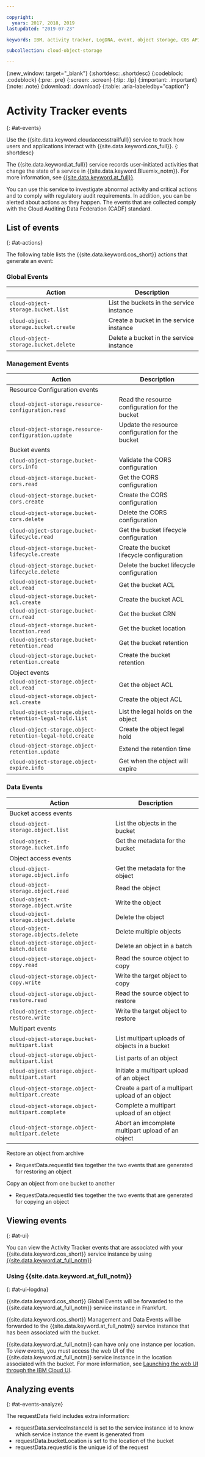 ```yaml
---

copyright:
  years: 2017, 2018, 2019
lastupdated: "2019-07-23"

keywords: IBM, activity tracker, LogDNA, event, object storage, COS API calls, monitor COS events

subcollection: cloud-object-storage

---
```

{:new_window: target="_blank"}
{:shortdesc: .shortdesc}
{:codeblock: .codeblock}
{:pre: .pre}
{:screen: .screen}
{:tip: .tip}
{:important: .important}
{:note: .note}
{:download: .download} 
{:table: .aria-labeledby="caption"}


# Activity Tracker events
{: #at-events}

Use the {{site.data.keyword.cloudaccesstrailfull}} service to track how users and applications interact with {{site.data.keyword.cos_full}}.
{: shortdesc}

The {{site.data.keyword.at_full}} service records user-initiated activities that change the state of a service in {{site.data.keyword.Bluemix_notm}}. 
For more information, see [{{site.data.keyword.at_full}}](/docs/services/Activity-Tracker-with-LogDNA?topic=logdnaat-getting-started#getting-started).  

You can use this service to investigate abnormal activity and critical actions and to comply with regulatory audit requirements.  In addition, you can be alerted about actions as they happen. The events that are collected comply with the Cloud Auditing Data Federation (CADF) standard.

## List of events
{: #at-actions}

The following table lists the {{site.data.keyword.cos_short}} actions that generate an event:

### Global Events

| Action                   | Description                 |
| ------------------------ | --------------------------- |
| `cloud-object-storage.bucket.list`     | List the buckets in the service instance |
| `cloud-object-storage.bucket.create`   | Create a bucket in the service instance |
| `cloud-object-storage.bucket.delete`   | Delete a bucket in the service instance |
<!-- {: caption="Table 1. {{site.data.keyword.cos_short}} actions that generate Global Events to Activity Tracker in Frankfurt" caption-side="top"} -->

### Management Events

| Action                   | Description                 |
| ------------------------ | --------------------------- |
| Resource Configuration events | |
| `cloud-object-storage.resource-configuration.read`     | Read the resource configuration for the bucket |
| `cloud-object-storage.resource-configuration.update`   | Update the resource configuration for the bucket |
| Bucket events | |
| `cloud-object-storage.bucket-cors.info`     | Validate the CORS configuration |
| `cloud-object-storage.bucket-cors.read`     | Get the CORS configuration |
| `cloud-object-storage.bucket-cors.create`     | Create the CORS configuration |
| `cloud-object-storage.bucket-cors.delete`   | Delete the CORS configuration |
| `cloud-object-storage.bucket-lifecycle.read`   | Get the bucket lifecycle configuration |
| `cloud-object-storage.bucket-lifecycle.create`   | Create the bucket lifecycle configuration |
| `cloud-object-storage.bucket-lifecycle.delete`   | Delete the bucket lifecycle configuration |
| `cloud-object-storage.bucket-acl.read`   | Get the bucket ACL |
| `cloud-object-storage.bucket-acl.create`   | Create the bucket ACL |
| `cloud-object-storage.bucket-crn.read`   | Get the bucket CRN |
| `cloud-object-storage.bucket-location.read`   | Get the bucket location |
| `cloud-object-storage.bucket-retention.read`  | Get the bucket retention |
| `cloud-object-storage.bucket-retention.create`   | Create the bucket retention |
| Object events | |
| `cloud-object-storage.object-acl.read`   | Get the object ACL |
| `cloud-object-storage.object-acl.create` | Create the object ACL |
| `cloud-object-storage.object-retention-legal-hold.list`  | List the legal holds on the object |
| `cloud-object-storage.object-retention-legal-hold.create`  | Create the object legal hold |
| `cloud-object-storage.object-retention.update`  | Extend the retention time |
| `cloud-object-storage.object-expire.info`  | Get when the object will expire |


<!-- object-acl etc. -->

<!-- {: caption="Table 2. {{site.data.keyword.cos_short}} actions that generate Management Events to the Activity Tracker" caption-side="top"} -->

### Data Events

| Action                   | Description                 |
| ------------------------ | --------------------------- |
| Bucket access events | |
| `cloud-object-storage.object.list`   | List the objects in the bucket |
| `cloud-object-storage.bucket.info`   | Get the metadata for the bucket |
| Object access events | |
| `cloud-object-storage.object.info`   | Get the metadata for the object |
| `cloud-object-storage.object.read`   | Read the object |
| `cloud-object-storage.object.write`  | Write the object |
| `cloud-object-storage.object.delete`  | Delete the object |
| `cloud-object-storage.objects.delete`  | Delete multiple objects |
| `cloud-object-storage.object-batch.delete`  | Delete an object in a batch |
| `cloud-object-storage.object-copy.read`  | Read the source object to copy |
| `cloud-object-storage.object-copy.write`  | Write the target object to copy |
| `cloud-object-storage.object-restore.read`   | Read the source object to restore|
| `cloud-object-storage.object-restore.write`  | Write the target object to restore |
| Multipart events | |
| `cloud-object-storage.bucket-multipart.list` | List multipart uploads of objects in a bucket |
| `cloud-object-storage.object-multipart.list` | List parts of an object |
| `cloud-object-storage.object-multipart.start` | Initiate a multipart upload of an object |
| `cloud-object-storage.object-multipart.create` | Create a part of a multipart upload of an object |
| `cloud-object-storage.object-multipart.complete` | Complete a multipart upload of an object |
| `cloud-object-storage.object-multipart.delete` | Abort an imcomplete multipart upload of an object |


Restore an object from archive
* RequestData.requestId ties together the two events that are generated for restoring an object

Copy an object from one bucket to another
* RequestData.requestId ties together the two events that are generated for copying an object


<!-- {: caption="Table 3. {{site.data.keyword.cos_short}} actions that generate Data Events to the Activity Tracker" caption-side="top"} -->


## Viewing events
{: #at-ui}

You can view the Activity Tracker events that are associated with your {{site.data.keyword.cos_short}} service instance by using [{{site.data.keyword.at_full_notm}}](/docs/services/Activity-Tracker-with-LogDNA?topic=logdnaat-getting-started#getting-started)

### Using {{site.data.keyword.at_full_notm}}
{: #at-ui-logdna}

{{site.data.keyword.cos_short}} Global Events will be forwarded to the {{site.data.keyword.at_full_notm}} service instance in Frankfurt.

{{site.data.keyword.cos_short}} Management and Data Events will be forwarded to the {{site.data.keyword.at_full_notm}} service instance that has been associated with the bucket.

{{site.data.keyword.at_full_notm}} can have only one instance per location. To view events, you must access the web UI of the {{site.data.keyword.at_full_notm}} service instance in the location associated with the bucket. For more information, see [Launching the web UI through the IBM Cloud UI](/docs/services/Activity-Tracker-with-LogDNA?topic=logdnaat-launch#launch_step2).

## Analyzing events
{: #at-events-analyze}

The requestData field includes extra information:
* requestData.serviceInstanceId is set to the service instance id to know which service instance the event is generated from
* requestData.bucketLocation is set to the location of the bucket
* requestData.requestId is the unique id of the request
